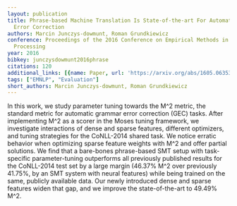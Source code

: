 ```yaml
---
layout: publication
title: Phrase-based Machine Translation Is State-of-the-art For Automatic Grammatical
  Error Correction
authors: Marcin Junczys-dowmunt, Roman Grundkiewicz
conference: Proceedings of the 2016 Conference on Empirical Methods in Natural Language
  Processing
year: 2016
bibkey: junczysdowmunt2016phrase
citations: 120
additional_links: [{name: Paper, url: 'https://arxiv.org/abs/1605.06353'}]
tags: ["EMNLP", "Evaluation"]
short_authors: Marcin Junczys-dowmunt, Roman Grundkiewicz
---
```

In this work, we study parameter tuning towards the M^2 metric, the standard
metric for automatic grammar error correction (GEC) tasks. After implementing
M^2 as a scorer in the Moses tuning framework, we investigate interactions of
dense and sparse features, different optimizers, and tuning strategies for the
CoNLL-2014 shared task. We notice erratic behavior when optimizing sparse
feature weights with M^2 and offer partial solutions. We find that a bare-bones
phrase-based SMT setup with task-specific parameter-tuning outperforms all
previously published results for the CoNLL-2014 test set by a large margin
(46.37% M^2 over previously 41.75%, by an SMT system with neural features)
while being trained on the same, publicly available data. Our newly introduced
dense and sparse features widen that gap, and we improve the state-of-the-art
to 49.49% M^2.